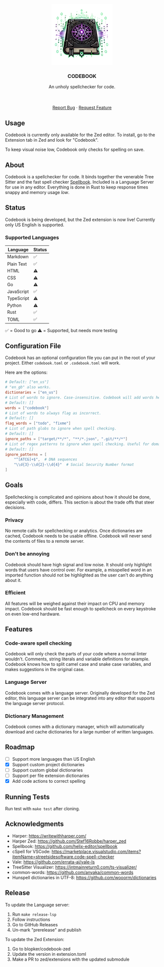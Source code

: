 <br />
<div align="center">
  <a href="https://github.com/blopker/codebook"> <img
  src="assets/codebook-nt.webp" alt="Logo" width="200" > </a> <h3
  align="center">CODEBOOK</h3> <p align="center"> An unholy spellchecker for
  code. <br /> <br /> <!-- <a
  href="https://github.com/blopker/codebook/releases/latest/">Download</a> -->
  <br /> <br /> <a href="https://github.com/blopker/codebook/issues">Report
  Bug</a> · <a href="https://github.com/blopker/codebook/issues">Request
  Feature</a> </p>
</div>

## Usage

Codebook is currently only available for the Zed editor. To install, go to the Extension tab in Zed and look for "Codebook".

To keep visual noise low, Codebook only checks for spelling on save.

## About

Codebook is a spellchecker for code. It binds together the venerable Tree Sitter and the fast spell checker [Spellbook](https://github.com/helix-editor/spellbook). Included is a Language Server for use in any editor. Everything is done in Rust to keep response times snappy and memory usage _low_.

## Status

Codebook is being developed, but the Zed extension is now live! Currently only US English is supported.

### Supported Languages

| Language | Status |
| --- | --- |
| Markdown | ✅ |
| Plain Text | ✅ |
| HTML | ⚠️ |
| CSS | ⚠️ |
| Go | ⚠️ |
| JavaScript | ✅ |
| TypeScript | ⚠️ |
| Python | ⚠️ |
| Rust | ✅ |
| TOML | ✅ |

✅ = Good to go
⚠️ = Supported, but needs more testing

## Configuration File

Codebook has an optional configuration file you can put in the root of your project. Either `codebook.toml` or `.codebook.toml` will work.

Here are the options:

```toml
# Default: ["en_us"]
# "en_gb" also works.
dictionaries = ["en_us"]
# List of words to ignore. Case-insensitive. Codebook will add words here when you select "Add to dictionary".
# Default: []
words = ["codebook"]
# List of words to always flag as incorrect.
# Default: []
flag_words = ["todo", "fixme"]
# List of path globs to ignore when spell checking.
# Default: []
ignore_paths = ["target/**/*", "**/*.json", ".git/**/*"]
# List of regex patterns to ignore when spell checking. Useful for domain-specific strings like DNA sequences.
# Default: []
ignore_patterns = [
    "^[ATCG]+$",  # DNA sequences
    "\\d{3}-\\d{2}-\\d{4}"  # Social Security Number format
]
```

## Goals

Spellchecking is complicated and opinions about how it should be done, especially with code, differs. This section is about the trade offs that steer decisions.

### Privacy

No remote calls for spellchecking or analytics. Once dictionaries are cached, Codebook needs to be usable offline. Codebook will never send the contents of files to a remote server.

### Don't be annoying

Codebook should have high signal and low noise. It should only highlight words that users have control over. For example, a misspelled word in an imported function should not be highlighted as the user can't do anything about it.

### Efficient

All features will be weighed against their impact on CPU and memory impact. Codebook should be fast enough to spellcheck on every keystroke on even low-end hardware.

## Features

### Code-aware spell checking

Codebook will only check the parts of your code where a normal linter wouldn't. Comments, string literals and variable definitions for example. Codebook knows how to split camel case and snake case variables, and makes suggestions in the original case.

### Language Server

Codebook comes with a language server. Originally developed for the Zed editor, this language server can be integrated into any editor that supports the language server protocol.

### Dictionary Management

Codebook comes with a dictionary manager, which will automatically download and cache dictionaries for a large number of written languages.

## Roadmap

- [ ] Support more languages than US English
- [X] Support custom project dictionaries
- [ ] Support custom global dictionaries
- [ ] Support per file extension dictionaries
- [X] Add code actions to correct spelling

## Running Tests

Run test with `make test` after cloning.

## Acknowledgments
- Harper: https://writewithharper.com/
- Harper Zed: https://github.com/Stef16Robbe/harper_zed
- Spellbook: https://github.com/helix-editor/spellbook
- cSpell for VSCode: https://marketplace.visualstudio.com/items?itemName=streetsidesoftware.code-spell-checker
- Vale: https://github.com/errata-ai/vale-ls
- TreeSitter Visualizer: https://intmainreturn0.com/ts-visualizer/
- common-words: https://github.com/anvaka/common-words
- Hunspell dictionaries in UTF-8: https://github.com/wooorm/dictionaries

## Release

To update the Language server:

1. Run `make release-lsp`
1. Follow instructions
1. Go to GitHub Releases
1. Un-mark "prerelease" and publish

To update the Zed Extension:

1. Go to blopker/codebook-zed
1. Update the version in extension.toml
1. Make a PR to zed/extensions with the updated submodule
